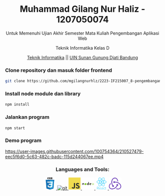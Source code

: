 <div align="center"> 
  <h1> Muhammad Gilang Nur Haliz - 1207050074 </h1> 
  <p>Untuk Memenuhi Ujian Akhir Semester Mata Kuliah Pengembangan Aplikasi Web</p>
  <p>Teknik Informatika Kelas D </p> 
  
  [Teknik Informatika](http://if.uinsgd.ac.id/) || [UIN Sunan Gunung Djati Bandung](https://uinsgd.ac.id/) 
  
</div>


### Clone repository dan masuk folder frontend
```sh
git clone https://github.com/mgilangnurhlz/2223-IF215007_8-pengembangan-aplikasi-web.git
```

### Install node module dan library
```sh
npm install
```

### Jalankan program
```sh
npm start
```

### Demo program
https://user-images.githubusercontent.com/100754364/210527479-eec5f6d0-5c63-482c-badc-115d244067ee.mp4


<h3 align="center">Languages and Tools:</h3>
<p align="center"> <a href="https://www.w3schools.com/css/" target="_blank" rel="noreferrer"> <img src="https://raw.githubusercontent.com/devicons/devicon/master/icons/css3/css3-original-wordmark.svg" alt="css3" width="40" height="40"/> </a> <a href="https://git-scm.com/" target="_blank" rel="noreferrer"> <img src="https://www.vectorlogo.zone/logos/git-scm/git-scm-icon.svg" alt="git" width="40" height="40"/> </a> <a href="https://developer.mozilla.org/en-US/docs/Web/JavaScript" target="_blank" rel="noreferrer"> <img src="https://raw.githubusercontent.com/devicons/devicon/master/icons/javascript/javascript-original.svg" alt="javascript" width="40" height="40"/> </a> <a href="https://nodejs.org" target="_blank" rel="noreferrer"> <img src="https://raw.githubusercontent.com/devicons/devicon/master/icons/nodejs/nodejs-original-wordmark.svg" alt="nodejs" width="40" height="40"/> </a> </a> <a href="https://reactjs.org/" target="_blank" rel="noreferrer"> <img src="https://raw.githubusercontent.com/devicons/devicon/master/icons/react/react-original-wordmark.svg" alt="react" width="40" height="40"/> </a> <a href="https://redux.js.org" target="_blank" rel="noreferrer"> <img src="https://raw.githubusercontent.com/devicons/devicon/master/icons/redux/redux-original.svg" alt="redux" width="40" height="40"/> </a> </p>
